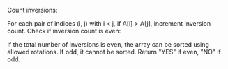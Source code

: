 Count inversions:

For each pair of indices (i, j) with i < j, if A[i] > A[j], increment inversion count.
Check if inversion count is even:

If the total number of inversions is even, the array can be sorted using allowed rotations.
If odd, it cannot be sorted.
Return "YES" if even, "NO" if odd.